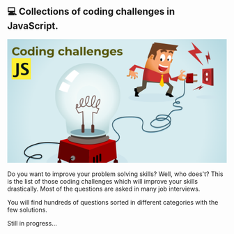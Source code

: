 ## 💻  Collections of coding challenges in JavaScript.

![Coding challenges wallpaper](./coding-challenges.png)

Do you want to improve your problem solving skills? Well, who does't? This is the list of those coding challenges which will improve your skills drastically. Most of the questions are asked in many job interviews. 

You will find hundreds of questions sorted in different categories with the few solutions. 

Still in progress...

